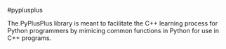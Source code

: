 #pyplusplus

The PyPlusPlus library is meant to facilitate the C++ learning process for Python programmers by mimicing common functions in Python for use in C++ programs.

